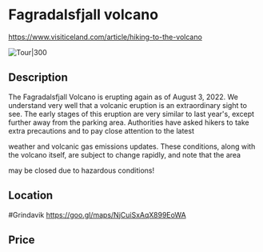 # Fagradalsfjall volcano

https://www.visiticeland.com/article/hiking-to-the-volcano

![Tour|300](https://images.prismic.io/visiticeland/85735903-f7e6-46b0-9657-f1c5e8bf2b17_Volcano_Fagradalsfjall_2022_RTH_cl_1.jpg?ixlib=gatsbyFP&auto=compress%2Cformat&fit=max&rect=219%2C0%2C1161%2C1486&w=361&h=462)

## Description

The Fagradalsfjall Volcano is erupting again as of August 3, 2022. We understand very well that a volcanic eruption is an extraordinary sight to see. The early stages of this eruption are very similar to last year's, except further away from the parking area. Authorities have asked hikers to take extra precautions and to pay close attention to the latest

weather and volcanic gas
emissions updates. These conditions, along with the volcano itself, are subject to change rapidly, and note that the area

may be closed due to hazardous conditions! 

## Location

\#Grindavik 
https://goo.gl/maps/NjCuiSxAqX899EoWA

## Price
